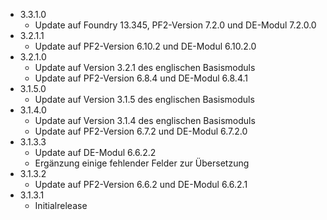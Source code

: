 - 3.3.1.0
    - Update auf Foundry 13.345, PF2-Version 7.2.0 und DE-Modul 7.2.0.0
- 3.2.1.1
    - Update auf PF2-Version 6.10.2 und DE-Modul 6.10.2.0
- 3.2.1.0
    - Update auf Version 3.2.1 des englischen Basismoduls
    - Update auf PF2-Version 6.8.4 und DE-Modul 6.8.4.1
- 3.1.5.0
    - Update auf Version 3.1.5 des englischen Basismoduls
- 3.1.4.0
    - Update auf Version 3.1.4 des englischen Basismoduls
    -  Update auf PF2-Version 6.7.2 und DE-Modul 6.7.2.0
- 3.1.3.3
    -  Update auf DE-Modul 6.6.2.2
    -  Ergänzung einige fehlender Felder zur Übersetzung
- 3.1.3.2
    -  Update auf PF2-Version 6.6.2 und DE-Modul 6.6.2.1
- 3.1.3.1
    - Initialrelease
